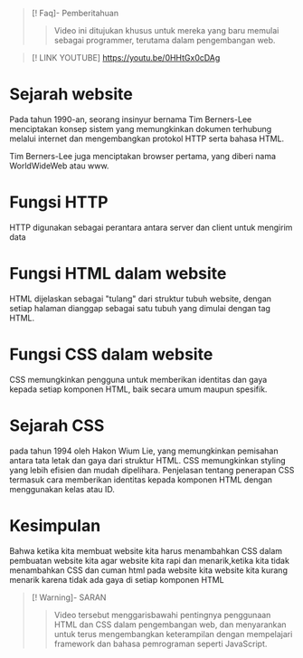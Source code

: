 >[! Faq]- Pemberitahuan
> >Video ini ditujukan khusus untuk mereka yang baru memulai sebagai programmer, terutama dalam pengembangan web.

>[! LINK YOUTUBE] 
>https://youtu.be/0HHtGx0cDAg
# Sejarah website

 Pada tahun 1990-an, seorang insinyur bernama Tim Berners-Lee menciptakan konsep sistem yang memungkinkan dokumen terhubung melalui internet dan mengembangkan protokol HTTP serta bahasa HTML.
 
 Tim Berners-Lee juga menciptakan browser pertama, yang diberi nama WorldWideWeb atau www.

# Fungsi HTTP 

HTTP digunakan sebagai perantara antara server dan client untuk mengirim data

# Fungsi HTML dalam website
HTML dijelaskan sebagai "tulang" dari struktur tubuh website, dengan setiap halaman dianggap sebagai satu tubuh yang dimulai dengan tag HTML.
# Fungsi CSS dalam website 

CSS memungkinkan pengguna untuk memberikan identitas dan gaya kepada setiap komponen HTML, baik secara umum maupun spesifik.
# Sejarah CSS
pada tahun 1994 oleh Hakon Wium Lie, yang memungkinkan pemisahan antara tata letak dan gaya dari struktur HTML. CSS memungkinkan styling yang lebih efisien dan mudah dipelihara. Penjelasan tentang penerapan CSS termasuk cara memberikan identitas kepada komponen HTML dengan menggunakan kelas atau ID.
# Kesimpulan
Bahwa ketika kita membuat website kita harus menambahkan CSS dalam pembuatan website kita agar website kita rapi dan menarik,ketika kita tidak menambahkan CSS dan cuman html pada website kita website kita kurang menarik karena tidak ada gaya di setiap komponen HTML

>[! Warning]- SARAN
> >Video tersebut menggarisbawahi pentingnya penggunaan HTML dan CSS dalam pengembangan web, dan menyarankan untuk terus mengembangkan keterampilan dengan mempelajari framework dan bahasa pemrograman seperti JavaScript.
